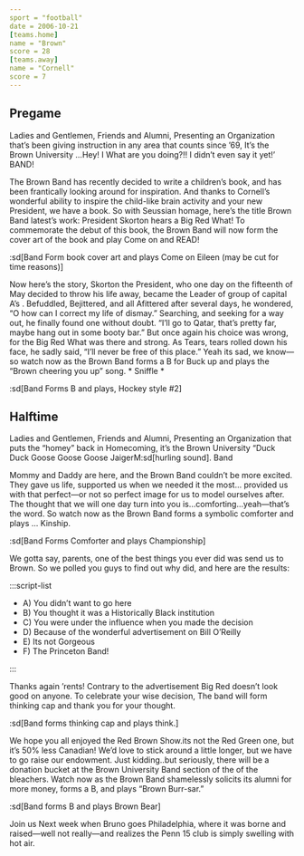```yaml
---
sport = "football"
date = 2006-10-21
[teams.home]
name = "Brown"
score = 28
[teams.away]
name = "Cornell"
score = 7
---
```


## Pregame

Ladies and Gentlemen, Friends and Alumni, Presenting an Organization that’s been giving instruction in any area that counts since ’69, It’s the Brown University ...Hey! I What are you doing?!! I didn’t even say it yet!’ BAND!

The Brown Band has recently decided to write a children’s book, and has been frantically looking around for inspiration. And thanks to Cornell’s wonderful ability to inspire the child-like brain activity and your new President, we have a book. So with Seussian homage, here’s the title Brown Band latest’s work: President Skorton hears a Big Red What! To commemorate the debut of this book, the Brown Band will now form the cover art of the book and play Come on and READ!

:sd[Band Form book cover art and plays Come on Eileen (may be cut for time reasons)]

Now here’s the story, Skorton the President, who one day on the fifteenth of May decided to throw his life away, became the Leader of group of capital A’s . Befuddled, Bejittered, and all Afittered after several days, he wondered, “O how can I correct my life of dismay.” Searching, and seeking for a way out, he finally found one without doubt. “I’ll go to Qatar, that’s pretty far, maybe hang out in some booty bar.” But once again his choice was wrong, for the Big Red What was there and strong. As Tears, tears rolled down his face, he sadly said, “I’ll never be free of this place.” Yeah its sad, we know—so watch now as the Brown Band forms a B for Buck up and plays the “Brown cheering you up” song. \* Sniffle \*

:sd[Band Forms B and plays, Hockey style #2]

## Halftime

Ladies and Gentlemen, Friends and Alumni, Presenting an Organization that puts the “homey” back in Homecoming, it’s the Brown University “Duck Duck Goose Goose Goose JaigerM:sd[hurling sound]. Band

Mommy and Daddy are here, and the Brown Band couldn’t be more excited. They gave us life, supported us when we needed it the most... provided us with that perfect—or not so perfect image for us to model ourselves after. The thought that we will one day turn into you is…comforting…yeah—that’s the word. So watch now as the Brown Band forms a symbolic comforter and plays … Kinship.

:sd[Band Forms Comforter and plays Championship]

We gotta say, parents, one of the best things you ever did was send us to Brown. So we polled you guys to find out why did, and here are the results:

:::script-list

- A) You didn’t want to go here
- B) You thought it was a Historically Black institution
- C) You were under the influence when you made the decision
- D) Because of the wonderful advertisement on Bill O’Reilly
- E) Its not Gorgeous
- F) The Princeton Band!

:::

Thanks again ’rents! Contrary to the advertisement Big Red doesn’t look good on anyone. To celebrate your wise decision, The band will form thinking cap and thank you for your thought.

:sd[Band forms thinking cap and plays think.]

We hope you all enjoyed the Red Brown Show.its not the Red Green one, but it’s 50% less Canadian! We’d love to stick around a little longer, but we have to go raise our endowment. Just kidding..but seriously, there will be a donation bucket at the Brown University Band section of the of the bleachers. Watch now as the Brown Band shamelessly solicits its alumni for more money, forms a B, and plays “Brown Burr-sar.”

:sd[Band forms B and plays Brown Bear]

Join us Next week when Bruno goes Philadelphia, where it was borne and raised—well not really—and realizes the Penn 15 club is simply swelling with hot air.
